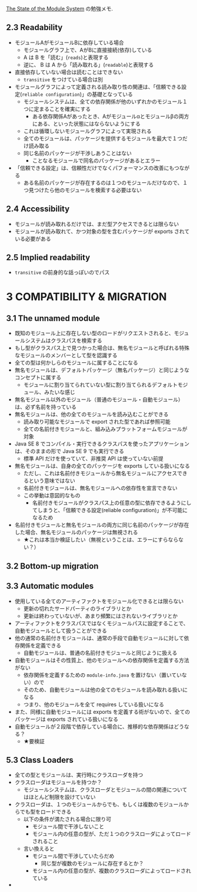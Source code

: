 [The State of the Module System](http://openjdk.java.net/projects/jigsaw/spec/sotms/) の勉強メモ.

## 2.3 Readability
- モジュールAがモジュールBに依存している場合
    - モジュールグラフ上で、AがBに直接接続(依存)している
    - A は B を「読む」(`reads`)と表現する
    - 逆に、 B は A から「読み取れる」(`readable`)と表現する
- 直接依存していない場合は読むことはできない
    - `transitive` をつけている場合は別
- モジュールグラフによって定義される読み取り性の関連は、「信頼できる設定(`reliable configuration`)」の基礎となっている
    - モジュールシステムは、全ての依存関係が他のいずれかのモジュール１つに定まることを確実にする
        - ある依存関係Aがあったとき、Aがモジュールαとモジュールβの両方にある、といった状態にはならないようにする
    - これは循環しないモジュールグラフによって実現される
    - 全てのモジュールは、パッケージを提供するモジュールを最大で１つだけ読み取る
    - 同じ名前のパッケージが干渉しあうことはない
        - ことなるモジュールで同名のパッケージがあるとエラー
- 「信頼できる設定」は、信頼性だけでなくパフォーマンスの改善にもつながる
    - ある名前のパッケージが存在するのは１つのモジュールだけなので、１つ見つけたら他のモジュールを検索する必要はない

## 2.4 Accessibility
- モジュールが読み取れるだけでは、まだ型アクセスできるとは限らない
- モジュールが読み取れて、かつ対象の型を含むパッケージが exports されている必要がある

## 2.5 Implied readability
- `transitive` の前身的な話っぽいのでパス

# 3 COMPATIBILITY & MIGRATION
## 3.1 The unnamed module
- 既知のモジュール上に存在しない型のロードがリクエストされると、モジュールシステムはクラスパスを検索する
- もし型がクラスパス上で見つかった場合は、無名モジュールと呼ばれる特殊なモジュールのメンバーとして型を認識する
- 全ての型は何かしらのモジュールに属することになる
- 無名モジュールは、デフォルトパッケージ（無名パッケージ）と同じようなコンセプトに属する
    - モジュールに割り当てられていない型に割り当てられるデフォルトモジュール、みたいな感じ
- 無名モジュール以外のモジュール（普通のモジュール・自動モジュール）は、必ず名前を持っている
- 無名モジュールは、他の全てのモジュールを読み込むことができる
    - 読み取り可能なモジュールで export された型であれば参照可能
    - 全ての名前付きモジュールと、組み込みプラットフォームモジュールが対象
- Java SE 8 でコンパイル・実行できるクラスパスを使ったアプリケーションは、そのままの形で Java SE 9 でも実行できる
    - 標準 API だけを使っていて、非推奨 API は使っていない前提
- 無名モジュールは、自身の全てのパッケージを exports している扱いになる
    - ただし、これは名前付きモジュールから無名モジュールにアクセスできるという意味ではない
    - 名前付きモジュールは、無名モジュールへの依存性を宣言できない
    - この挙動は意図的なもの
        - 名前付きモジュールがクラスパス上の任意の型に依存できるようにしてしまうと、「信頼できる設定(reliable configuration)」が不可能になるため
- 名前付きモジュールと無名モジュールの両方に同じ名前のパッケージが存在した場合、無名モジュールのパッケージは無視される
    - ★これは本当か検証したい（無視ということは、エラーにすらならない？）

## 3.2 Bottom-up migration

## 3.3 Automatic modules
- 使用している全てのアーティファクトをモジュール化できるとは限らない
    - 更新の切れたサードパーティのライブラリとか
    - 更新は終わっていないが、あまり頻繁にはされないライブラリとか
- アーティファクトをクラスパスではなくモジュールパスに設定することで、自動モジュールとして扱うことができる
- 他の通常の名前付きモジュールは、通常の手段で自動モジュールに対して依存関係を定義できる
    - 自動モジュールは、普通の名前付きモジュールと同じように扱える
- 自動モジュールはその性質上、他のモジュールへの依存関係を定義する方法がない
    - 依存関係を定義するための `module-info.java` を置けない（置いていない）ので
    - そのため、自動モジュールは他の全てのモジュールを読み取れる扱いになる
    - つまり、他のモジュールを全て requires している扱いになる
- また、同様に自動モジュールには exports を定義する術がないので、全てのパッケージは exports されている扱いになる
- 自動モジュールが２段階で依存している場合に、推移的な依存関係はどうなる？
    - ★要検証


## 5.3 Class Loaders
- 全ての型とモジュールは、実行時にクラスローダを持つ
- クラスローダはモジュールを持つか？
    - モジュールシステムは、クラスローダとモジュールの間の関連についてはほとんど制限を設けていない
- クラスローダは、１つのモジュールからでも、もしくは複数のモジュールからでも型をロードできる
    - 以下の条件が満たされる場合に限り可
        - モジュール間で干渉しないこと
        - モジュール内の任意の型が、ただ１つのクラスローダによってロードされること
    - 言い換えると
        - モジュール間で干渉していたらだめ
            - 同じ型が複数のモジュールに存在するとか？
        - モジュール内の任意の型が、複数のクラスローダによってロードされている
- 